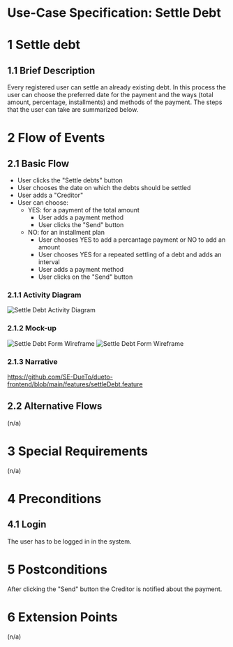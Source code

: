 # Use-Case Specification: Settle Debt

# 1 Settle debt

## 1.1 Brief Description
Every registered user can settle an already existing debt. In this process the user can choose the preferred date for the payment and the ways (total amount, percentage, installments) and methods of the payment.  The steps that the user can take are summarized below.

# 2 Flow of Events
## 2.1 Basic Flow
- User clicks the "Settle debts" button
- User chooses the date on which the debts should be settled
- User adds a "Creditor"
- User can choose:
    - YES: for a payment of the total amount
        - User adds a payment method
        - User clicks the "Send" button
    - NO: for an installment plan
        - User chooses YES to add a percantage payment or NO to add an amount
        - User chooses YES for a repeated settling of a debt and adds an interval
        - User adds a payment method
        - User clicks on the "Send" button
         

### 2.1.1 Activity Diagram
![Settle Debt Activity Diagram](https://drive.google.com/uc?id=1OZ6hb4l8F73X_CataX6k-0ZrXDKe_JKk)

### 2.1.2 Mock-up
![Settle Debt Form Wireframe](https://drive.google.com/uc?export=view&id=18GRL3ohwHzcj49IWHT-qlza3aiqrswio)
![Settle Debt Form Wireframe](https://drive.google.com/uc?export=view&id=141tXRj1AFzHB91tjAPL2s6FFdO2xe3z1)

### 2.1.3 Narrative
https://github.com/SE-DueTo/dueto-frontend/blob/main/features/settleDebt.feature

## 2.2 Alternative Flows
(n/a)

# 3 Special Requirements
(n/a)

# 4 Preconditions
## 4.1 Login
The user has to be logged in in the system.

# 5 Postconditions
After clicking the "Send" button the Creditor is notified about the payment. 
 
# 6 Extension Points
(n/a)